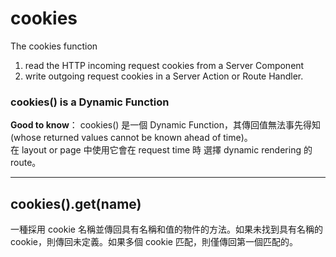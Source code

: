 # cookies
The cookies function 
1. read the HTTP incoming request cookies from a Server Component
2. write outgoing request cookies in a Server Action or Route Handler.

### cookies() is a Dynamic Function

**Good to know**：
cookies() 是一個 Dynamic Function，其傳回值無法事先得知(whose returned values cannot be known ahead of time)。   
在 layout or page 中使用它會在 request time 時 選擇  dynamic rendering 的 route。

---

## cookies().get(name)
一種採用 cookie 名稱並傳回具有名稱和值的物件的方法。如果未找到具有名稱的 cookie，則傳回未定義。如果多個 cookie 匹配，則僅傳回第一個匹配的。
